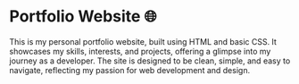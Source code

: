 <h1>Portfolio Website 🌐</h1> 

<p>This is my personal portfolio website, built using HTML and basic CSS. It showcases my skills, interests, and projects, offering a glimpse into my journey as a developer. The site is designed to be clean, simple, and easy to navigate, reflecting my passion for web development and design.</p> 


